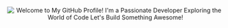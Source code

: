 <p align="center">
  <img src="https://readme-typing-svg.demolab.com?font=Fira+Code&size=30&duration=3000&pause=1000&color=00FF00&center=true&vCenter=true&width=800&height=100&lines=Welcome+to+My+GitHub+Profile!;I'm+a+Passionate+Developer;Exploring+the+World+of+Code;Let's+Build+Something+Awesome!" alt="Welcome to My GitHub Profile! I'm a Passionate Developer Exploring the World of Code Let's Build Something Awesome!" />
</p>

<!--
**Chixshunter101/Chixshunter101** is a ✨ _special_ ✨ repository because its `README.md` (this file) appears on your GitHub profile.

Here are some ideas to get you started:

- 🔭 I’m currently working on ...
- 🌱 I’m currently learning ...
- 👯 I’m looking to collaborate on ...
- 🤔 I’m looking for help with ...
- 💬 Ask me about ...
- 📫 How to reach me: ...
- 😄 Pronouns: ...
- ⚡ Fun fact: ...
-->
